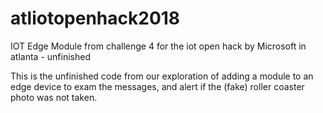 # atliotopenhack2018
IOT Edge Module from challenge 4 for the iot open hack by Microsoft in atlanta - unfinished

This is the unfinished code from our exploration of adding a module to an edge device to exam the messages, and alert if the (fake) roller coaster photo was not taken.  
